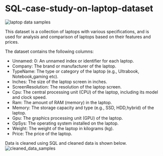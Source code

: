 # SQL-case-study-on-laptop-dataset

![laptop data samples](https://github.com/nimmigopan/SQL-case-study-on-laptop-dataset/assets/35449494/672e24f2-a5b4-4101-935f-b66442be4928)

This dataset is a collection of laptops with various specifications, and is used for analysis and comparison of laptops based on their features and prices. 


The dataset contains the following columns:

- Unnamed: 0: An unnamed index or identifier for each laptop.
- Company: The brand or manufacturer of the laptop.
- TypeName: The type or category of the laptop (e.g., Ultrabook, Notebook,gaming etc).
- Inches: The size of the laptop screen in inches.
- ScreenResolution: The resolution of the laptop screen.
- Cpu: The central processing unit (CPU) of the laptop, including its model and clock speed.
- Ram: The amount of RAM (memory) in the laptop.
- Memory: The storage capacity and type (e.g., SSD, HDD,hybrid) of the laptop.
- Gpu: The graphics processing unit (GPU) of the laptop.
- OpSys: The operating system installed on the laptop.
- Weight: The weight of the laptop in kilograms (kg).
- Price: The price of the laptop.

Data is cleaned using SQL and cleaned data is shown below.
![cleaned_data_samples](https://github.com/nimmigopan/SQL-case-study-on-laptop-dataset/assets/35449494/dcb44618-3c1c-49de-b54d-55b9ed299ff8)


